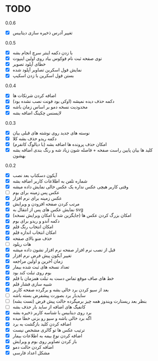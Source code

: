 # TODO

0.0.6

- [x] تغییر آدرس ذخیره سازی دیتابیس

0.0.5

- [x] با زدن دکمه اینتر سرچ انجام بشه
- [x] توی صفحه ثبت نام فوکوس بیاد روی اولین اینپوت
- [x] خطای آپلود تصویر
- [x] نمایش فول اسکرین تصاویر آپلود شده
- [x] بستن فول اسکرین با زدن اسکیپ

0.0.4

- [x] اضافه کردن شرتکات ها
- [x] دکمه حذف دیده نمیشه (اوکی بود فونت نصب نشده بود)
- [x] محدودیت نسخه دمو بر اساس زمان باشه
- [x] لایسنس چکینگ اضافه بشه

0.0.3

- [x] نوسته های جدید روی نوشته های قبلی بیان
- [x] دکمه ریدو حذف بشه کلا
- [x] امکان حذف پرونده ها اضافه بشه (با دیالوگ کانفرم)
- [x] کلید ها بیان پایین راست صفحه + فاصله شون زیاد شه و رنگ بندی اضافه بشه بهشون

0.0.2

- [x] آیکون دسکتاپ بعد نصب
- [x] شماره تلفن به اطلاعات کاربر اضافه بشه
- [x] وقتی کاربر هیچی عکس نداره یک عکس خالی نمایش داده میشه
- [ ] عکس پس زمینه برای بوم
- [x] عکس زمینه برای نرم افزار
- [x] مرتب کردن صفحه افزودن و ویرایش
- [x] نمایش عکس های پس از انتقال به svg
- [x] امکان بزرگ کردن عکس ها (جایگزین شد با امکان ویرایش نسخه)
- [x] دکمه آندو و ریدو برای بوم
- [x] امکان انتخاب رنگ قلم
- [x] امکان انتخاب اندازه قلم
- [x] حذف منو بالای صفحه
- [ ] هات ریلود
- [x] قبل از نصب نرم افزار صفحه نرم افزار نشون داده میشه
- [x] تغییر آیکون پیش فرض نرم افزار
- [x] زمان آخرین و اولین مراجعه
- [x] تعداد نسخه های ثبت شده بیمار
- [x] بوم روی تبلت کند بود
- [x] خط های صاف موقع تماس دست به تبلت همزمان با قلم
- [x] شبیه سازی فشار قلم
- [x] بعد از سیو کردن برد خالی بشه و برگرده صفحه کاربر
- [ ] سایدبار برد بصورت پیشفرض بسته باشه
- [ ] بنظر بعد ریستارت ویندوز همه چیز برمیگرده حالت پیش فرض (تست بشه)
- [ ] کانفیگ های اضافه از ساید بار حذف بشه
- [x] برد روی دیتابیس با شناسه کاربر ذخیره بشه
- [x] اگه برد خالی باشه و سیو رو بزنی خطا میده
- [x] اضافه کردن کلید بازگشت به برد
- [x] ترتیب عکس ها تو گالری مشخص نیست
- [x] اضافه کردن نوع بیمه به اطلاعات بیمار
- [x] باز کردن تصاویر روی بوم و ویرایش
- [x] اضافه کردن حالت دمو
- [x] مشکل اعداد فارسی